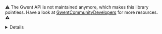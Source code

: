 ⚠️ The Gwent API is not maintained anymore, which makes this library pointless. Have a look at [GwentCommunityDevelopers](https://github.com/GwentCommunityDevelopers) for more resources. ⚠️

<details>

# gwent-api-client

[![NPM version](https://badge.fury.io/js/gwent-api-client.svg)](http://badge.fury.io/js/gwent-api-client)
[![Build Status](https://travis-ci.org/Zhouzi/gwent-api-client.svg?branch=master)](https://travis-ci.org/zhouzi/gwent-api-client)

JavaScript client for [Gwent API](https://gwentapi.com/).

## Installation

```
yarn add gwent-api-client
```

## Usage

```js
import GwentAPI from 'gwent-api-client';

GwentAPI
  // fetch the first 20 cards
  .cards({ offset: 0, limit: 20 })

  // fetch each cards in the list
  .then(res => Promise.all(res.results.map(GwentAPI.one)));
```

## Documentation

The client exports convenient methods to request [Gwent API](https://gwentapi.com/).
You will find a method for each [API endpoints](https://gwentapi.com/swagger/index.html).

### `GwentAPI.one({ href: string }, { fields?: string[] })`

1. `{ href: string }` is the structure of an item returned by Gwent API. You can pass it directly to this method to fetch it.
2. `{ fields?: string[] }` array of properties to fetch.

For example, if you need the card arts you must fetch the `variations` list.
You can do so as follows:

```js
import GwentAPI from 'gwent-api-client';

GwentAPI
  // Will resolve to the card with all its variations loaded
  .one(card, { fields: ['variations'] });
```

### `GwentAPI.<resource>(requestParameters?: Object)`

Where `<resource>` is one of:

* [cards](https://gwentapi.com/swagger/index.html#operation--v0-cards-get)
* [leaders](https://gwentapi.com/swagger/index.html#operation--v0-cards-leaders-get)
* [categories](https://gwentapi.com/swagger/index.html#operation--v0-categories-get)
* [factions](https://gwentapi.com/swagger/index.html#operation--v0-factions-get)
* [groups](https://gwentapi.com/swagger/index.html#operation--v0-groups-get)
* [rarities](https://gwentapi.com/swagger/index.html#operation--v0-rarities-get)

This method request the relevant endpoint and simply pass through the request parameters as query parameters.
Please see [Gwent API documentation](https://gwentapi.com/swagger/index.html) for more details on the available options.

For example, you can fetch cards from a given offset to a given limit like so:

```js
import GwentAPI from 'gwent-api-client';

GwentAPI
  .cards({ offset: 10, limit: 20 });
```

### Helpers

Also exported are a set of useful helpers:

* `GwentAPI.getFaction(card)`: returns the card's faction
* `GwentAPI.isMonster(card)`: returns true if card is of Monster faction
* `GwentAPI.isNeutral(card)`: returns true if card is of Neutral faction
* `GwentAPI.isNilfgaard(card)`: returns true if card is of Nilfgaard faction
* `GwentAPI.isNorthernRealms(card)`: returns true if card is of Northern Realms faction
* `GwentAPI.isScoiatael(card)`: returns true if card is of Scoia'tael faction
* `GwentAPI.isSkellige(card)`: returns true if card is of Skellige faction

* `GwentAPI.Rarity(card)`: returns the card's rarity
* `GwentAPI.isCommon(card)`: returns true if card is common
* `GwentAPI.isEpic(card)`: returns true if card is common
* `GwentAPI.isLegendary(card)`: returns true if card is legendary
* `GwentAPI.isRare(card)`: returns true if card is rare

* `GwentAPI.Rarity(card)`: returns the card's group
* `GwentAPI.isBronze(card)`: returns true if card is bronze
* `GwentAPI.isGold(card)`: returns true if card is gold
* `GwentAPI.isLeader(card)`: returns true if card is leader
* `GwentAPI.isSilver(card)`: returns true if card is silver

## Changelog

### [3.0.0](https://github.com/Zhouzi/gwent-api-client/compare/2.1.0...3.0.0) - 2017-09-03

- Remove `.map()`
- Remove `<resource>.one()` and `<resource>.list()` (use `<resource>()` and `one()` instead)
- Remove cache handler
- Add helpers

### [2.1.0](https://github.com/Zhouzi/gwent-api-client/compare/2.0.1...2.1.0) - 2017-09-02

- Add deprecation warning when calling `<resource>.one()`, `<resource>.list()`, `.map()` and using `options.cache`
- Add `<resource>()` as a replacement for `<resource>.list()`
- Add `.one()` as a replacement for `<resource>.one()`

### [2.0.1](https://github.com/Zhouzi/gwent-api-client/compare/2.0.0...2.0.1) - 2017-08-18

- Fix `GwentAPI.one()` fields option

### [2.0.0](https://github.com/Zhouzi/gwent-api-client/compare/1.1.1...2.0.0) - 2017-08-07

- Add `GwentAPI.map()` to make a maximum of 30 requests at a time
- Add support for the `If-Modified-Since` header
- Remove fetch polyfill

### [1.1.0](https://github.com/Zhouzi/gwent-api-client/compare/1.0.1...1.1.1) - 2017-07-09

- Add NodeJS support

### [1.0.1](https://github.com/Zhouzi/gwent-api-client/compare/1.0.0...1.0.1) - 2017-06-26

- Fix fields parameter when provided with several fields
- Fix cache to differentiate urls when requiring fields

### [1.0.0](https://github.com/Zhouzi/gwent-api-client/compare/0.2.0...1.0.0) - 2017-06-21

- Replace the unique methods (`cards()`, `leaders()`, ...) by `.list()` and `.one()`
- Remove shorthand to load a list of items from a list
- Move `createClient` to a separate method
- Add a way to fetch an item's fields

### [0.2.0](https://github.com/Zhouzi/gwent-api-client/compare/0.1.0...0.2.0) - 2017-06-17

- Fix package build

### [0.1.0](https://github.com/Zhouzi/gwent-api-client/compare/...0.1.0) - 2017-06-10

- Add wrappers for cards, leaders, categories, factions, groups and rarities
- Add cache handler to avoid flooding Gwent API

</details>
